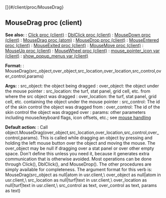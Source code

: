 []{#/client/proc/MouseDrag}
  ## MouseDrag proc (client)
  **See also:**
  :   [Click proc (client)](ref/client/proc/Click)
  :   [DblClick proc (client)](ref/client/proc/DblClick)
  :   [MouseDown proc (client)](ref/client/proc/MouseDown)
  :   [MouseDrag proc (atom)](ref/atom/proc/MouseDrag)
  :   [MouseDrop proc (client)](ref/client/proc/MouseDrop)
  :   [MouseEntered proc (client)](ref/client/proc/MouseEntered)
  :   [MouseExited proc (client)](ref/client/proc/MouseExited)
  :   [MouseMove proc (client)](ref/client/proc/MouseMove)
  :   [MouseUp proc (client)](ref/client/proc/MouseUp)
  :   [MouseWheel proc (client)](ref/client/proc/MouseWheel)
  :   [mouse_pointer_icon var (client)](ref/client/var/mouse_pointer_icon)
  :   [show_popup_menus var (client)](ref/client/var/show_popup_menus)
  <!-- -->
  **Format:**
  :   MouseDrag(src_object,over_object,src_location,over_location,src_control,over_control,params)
  <!-- -->
  **Args:**
  :   src_object: the object being dragged
  :   over_object: the object under the mouse pointer
  :   src_location: the turf, stat panel, grid cell, etc. from where the
      src object was dragged
  :   over_location: the turf, stat panel, grid cell, etc. containing the
      object under the mouse pointer
  :   src_control: The id of the skin control the object was dragged from
  :   over_control: The id of the skin control the object was dragged over
  :   params: other parameters including mouse/keyboard flags, icon
      offsets, etc.; see [mouse handling](ref/DM/mouse)
  <!-- -->
  **Default action:**
  :   Call
      object.MouseDrag(over_object,src_location,over_location,src_control,over_control,params).
  This is called while dragging an object by pressing and holding the left
  mouse button over the object and moving the mouse. The over_object may
  be null if dragging over a stat panel or over other empty space.
  Don\'t define this unless you need it, because it generates extra
  communication that is otherwise avoided. Most operations can be done
  through Click(), DblClick(), and MouseDrop(). The other procedures are
  simply available for completeness.
  The argument format for this verb is: MouseDrag(src_object as null\|atom
  in usr.client,\\ over_object as null\|atom in usr.client,\\ src_location
  as null\|turf\|text in usr.client,\\ over_location as null\|turf\|text
  in usr.client,\\ src_control as text, over_control as text, params as
  text)